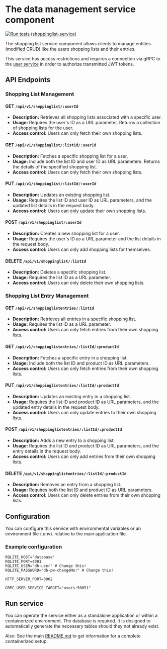 # The data management service component
[![Run tests (shoppinglist-service)](https://github.com/Onyxmoon/hsfl-master-ai-cloud-engineering/actions/workflows/run-tests-shoppinglist-service.yml/badge.svg)](https://github.com/Onyxmoon/hsfl-master-ai-cloud-engineering/actions/workflows/run-tests-shoppinglist-service.yml)

The shopping list service component allows clients to manage entities (modified CRUD) like the users shopping lists and their entries. 

This service has access restrictions and requires a connection via gRPC to the [user service](/src/user-service) in order to authorize transmitted JWT tokens.

## API Endpoints

### Shopping List Management

#### GET `/api/v1/shoppinglist/:userId`
- **Description:** Retrieves all shopping lists associated with a specific user.
- **Usage:** Requires the user's ID as a URL parameter. Returns a collection of shopping lists for the user.
- **Access control:** Users can only fetch their own shopping lists.

#### GET `/api/v1/shoppinglist/:listId/:userId`
- **Description:** Fetches a specific shopping list for a user.
- **Usage:** Include both the list ID and user ID as URL parameters. Returns the details of the specified shopping list.
- **Access control:** Users can only fetch their own shopping lists.

#### PUT `/api/v1/shoppinglist/:listId/:userId`
- **Description:** Updates an existing shopping list.
- **Usage:** Requires the list ID and user ID as URL parameters, and the updated list details in the request body.
- **Access control:** Users can only update their own shopping lists.

#### POST `/api/v1/shoppinglist/:userId`
- **Description:** Creates a new shopping list for a user.
- **Usage:** Requires the user's ID as a URL parameter and the list details in the request body.
- **Access control:** Users can only add shopping lists for themselves.

#### DELETE `/api/v1/shoppinglist/:listId`
- **Description:** Deletes a specific shopping list.
- **Usage:** Requires the list ID as a URL parameter.
- **Access control:** Users can only delete their own shopping lists.

### Shopping List Entry Management

#### GET `/api/v1/shoppinglistentries/:listId`
- **Description:** Retrieves all entries in a specific shopping list.
- **Usage:** Requires the list ID as a URL parameter.
- **Access control:** Users can only fetch entries from their own shopping lists.

#### GET `/api/v1/shoppinglistentries/:listId/:productId`
- **Description:** Fetches a specific entry in a shopping list.
- **Usage:** Include both the list ID and product ID as URL parameters.
- **Access control:** Users can only fetch entries from their own shopping lists.

#### PUT `/api/v1/shoppinglistentries/:listId/:productId`
- **Description:** Updates an existing entry in a shopping list.
- **Usage:** Requires the list ID and product ID as URL parameters, and the updated entry details in the request body.
- **Access control:** Users can only update entries to their own shopping lists.

#### POST `/api/v1/shoppinglistentries/:listId/:productId`
- **Description:** Adds a new entry to a shopping list.
- **Usage:** Requires the list ID and product ID as URL parameters, and the entry details in the request body.
- **Access control:** Users can only add entries from their own shopping lists.

#### DELETE `/api/v1/shoppinglistentries/:listId/:productId`
- **Description:** Removes an entry from a shopping list.
- **Usage:** Requires both the list ID and product ID as URL parameters.
- **Access control:** Users can only delete entries from their own shopping lists.


## Configuration
You can configure this service with environmental variables or an environment file (.env). relative to the main application file.

### Example configuration
```dotenv
RQLITE_HOST="database"
RQLITE_PORT=4001
RQLITE_USER="db-user" # Change this!
RQLITE_PASSWORD="db-pw-changeMe!" # Change this!

HTTP_SERVER_PORT=3002

GRPC_USER_SERVICE_TARGET="users:50051"
```

## Run service
You can operate the service either as a standalone application or within a containerized environment. The database is required. It is designed to automatically generate the necessary tables should they not already exist.

Also: See the main [README.md](/README.md) to get information for a complete containerized setup. 